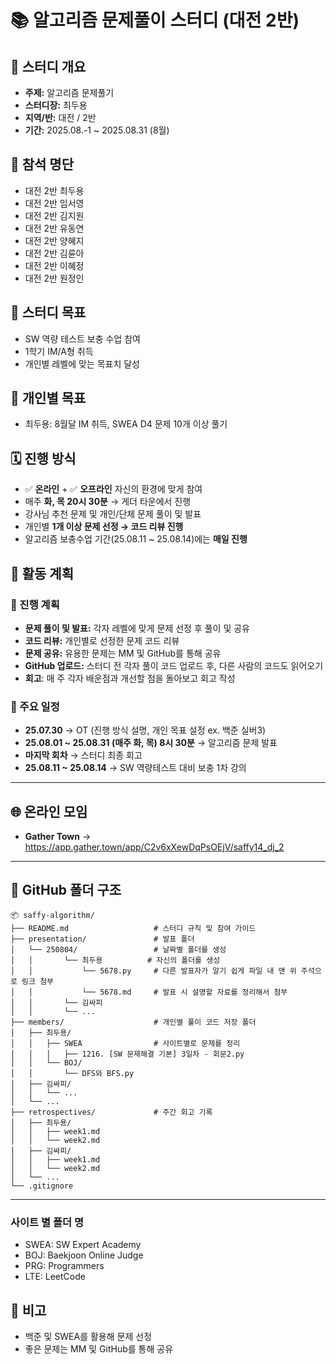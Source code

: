 # 📚 알고리즘 문제풀이 스터디 (대전 2반)

## 📌 스터디 개요
- **주제:** 알고리즘 문제풀기
- **스터디장:** 최두용
- **지역/반:** 대전 / 2반
- **기간:** 2025.08.-1 ~ 2025.08.31 (8월)

## 👥 참석 명단
- 대전 2반 최두용  
- 대전 2반 임서영  
- 대전 2반 김지원  
- 대전 2반 유동연  
- 대전 2반 양혜지  
- 대전 2반 김륜아  
- 대전 2반 이혜정  
- 대전 2반 원정인  

## 🎯 스터디 목표
- SW 역량 테스트 보충 수업 참여  
- 1학기 IM/A형 취득  
- 개인별 레벨에 맞는 목표치 달성

## 🎯 개인별 목표
- 최두용: 8월달 IM 취득, SWEA D4 문제 10개 이상 풀기


## 🗓️ 진행 방식
- ✅ **온라인** + ✅ **오프라인** 자신의 환경에 맞게 참여
- 매주 **화, 목 20시 30분** → 게더 타운에서 진행
- 강사님 추천 문제 및 개인/단체 문제 풀이 및 발표
- 개인별 **1개 이상 문제 선정 → 코드 리뷰 진행**
- 알고리즘 보충수업 기간(25.08.11 ~ 25.08.14)에는 **매일 진행**

## 📅 활동 계획

### 📌 진행 계획
- **문제 풀이 및 발표:** 각자 레벨에 맞게 문제 선정 후 풀이 및 공유  
- **코드 리뷰:** 개인별로 선정한 문제 코드 리뷰  
- **문제 공유:** 유용한 문제는 MM 및 GitHub를 통해 공유  
- **GitHub 업로드:** 스터디 전 각자 풀이 코드 업로드 후, 다른 사람의 코드도 읽어오기  
- **회고**: 매 주 각자 배운점과 개선할 점을 돌아보고 회고 작성

### 📌 주요 일정
- **25.07.30** → OT (진행 방식 설명, 개인 목표 설정 ex. 백준 실버3)
- **25.08.01 ~ 25.08.31 (매주 화, 목) 8시 30분** → 알고리즘 문제 발표
- **마지막 회차** → 스터디 최종 회고
- **25.08.11 ~ 25.08.14** → SW 역량테스트 대비 보충 1차 강의

---

## 🌐 온라인 모임
- **Gather Town** → https://app.gather.town/app/C2v6xXewDqPsOEjV/saffy14_dj_2
---

## 📂 GitHub 폴더 구조
```
📦 saffy-algorithm/
├── README.md                   # 스터디 규칙 및 참여 가이드
├── presentation/               # 발표 폴더
│   └── 250804/                 # 날짜별 폴더를 생성
│   │       └── 최두용          # 자신의 폴더를 생성
│   │           └── 5678.py     # 다른 발표자가 알기 쉽게 파일 내 맨 위 주석으로 링크 첨부
│   │           └── 5678.md     # 발표 시 설명할 자료를 정리해서 첨부
│   │       └── 김싸피
│   │       └── ...
├── members/                    # 개인별 풀이 코드 저장 폴더
│   ├── 최두용/
│   │   ├── SWEA                # 사이트별로 문제를 정리
│   │   │   ├── 1216. [SW 문제해결 기본] 3일차 - 회문2.py
│   │   └── BOJ/
│   │       └── DFS와 BFS.py
│   ├── 김싸피/
│   │   └── ...
│   └── ...
├── retrospectives/             # 주간 회고 기록
│   ├── 최두용/
│   │   ├── week1.md
│   │   └── week2.md
│   ├── 김싸피/
│   │   ├── week1.md
│   │   └── week2.md
│   └── ...
└── .gitignore
```

---

### 사이트 별 폴더 명
- SWEA: SW Expert Academy
- BOJ: Baekjoon Online Judge
- PRG: Programmers
- LTE: LeetCode

## 📌 비고
- 백준 및 SWEA를 활용해 문제 선정  
- 좋은 문제는 MM 및 GitHub를 통해 공유  
